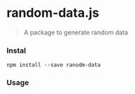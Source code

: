 # random-data.js
> A package to generate random data

### Instal

`npm install --save ranodm-data`

### Usage

